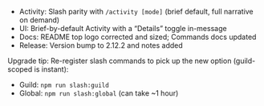 - Activity: Slash parity with `/activity [mode]` (brief default, full narrative on demand)
- UI: Brief-by-default Activity with a “Details” toggle in-message
- Docs: README top logo corrected and sized; Commands docs updated
- Release: Version bump to 2.12.2 and notes added

Upgrade tip: Re-register slash commands to pick up the new option (guild-scoped is instant):
- Guild: `npm run slash:guild`
- Global: `npm run slash:global` (can take ~1 hour)
